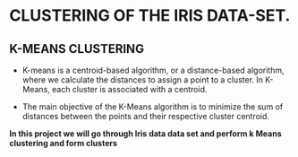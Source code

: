 # CLUSTERING OF THE IRIS DATA-SET.

## K-MEANS CLUSTERING 

- K-means is a centroid-based algorithm, or a distance-based algorithm, where we calculate the distances to assign a point to a cluster. In K-Means, each cluster is associated with a centroid.

- The main objective of the K-Means algorithm is to minimize the sum of distances between the points and their respective cluster centroid.

**In this project we will go through Iris data data set and perform k Means clustering and form clusters**
